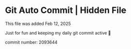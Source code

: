 # Git Auto Commit | Hidden File

This file was added Feb 12, 2025

Just for fun and keeping my daily git commit active 🤪

commit number: 2093644
